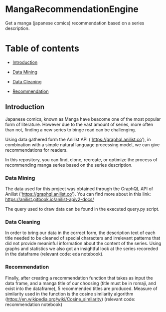 # MangaRecommendationEngine
 Get a manga (japanese comics) recommendation based on a series description.

# Table of contents

 - [Introduction](#introduction)

 - [Data Mining](#data-mining)
        
 - [Data Cleaning](#data-cleaning)
    
 - [Recommendation](#recommendation)


## Introduction

Japanese comics, known as Manga have beacome one of the most popular form of literature. However due to the vast amount of
series, more often than not, finding a new series to binge read can be challenging.

Using data gathered form the Anilist API ('https://graphql.anilist.co'), in combination with a simple natural language processing
model, we can give recommendations for readers.

In this repository, you can find, clone, recreate, or optimize the process of recommending manga series based on the series
description.

### Data Mining

The data used for this project was obtained through the GraphQL API of Anilist ('https://graphql.anilist.co'). You can find more about in this link: https://anilist.gitbook.io/anilist-apiv2-docs/

The query used to draw data can be found in the executed query.py script.

### Data Cleaning

In order to bring our data in the correct form, the description text of each title needed to be cleaned of special characters
and irrelevant patterns that did not provide meaninful information about the content of the series. Using graphs and statistics we also got an insightful look at the series recoreded in the dataframe (relevant code: eda notebook).

### Recommendation

Finally, after creating a recommendation function that takes as input the data frame, and a manga title of our choosing (title must be in romaji, and exist into the dataframe), 5 recommended titles are produced. Measure of similarity used in the function is the cosine similarity algorithm (https://en.wikipedia.org/wiki/Cosine_similarity) (relevant code: recommendation notebook)